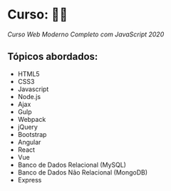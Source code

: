 # Curso: :man_technologist:
_Curso Web Moderno Completo com JavaScript 2020_

## Tópicos abordados:
* HTML5
* CSS3
* Javascript
* Node.js
* Ajax
* Gulp
* Webpack
* jQuery
* Bootstrap
* Angular
* React
* Vue
* Banco de Dados Relacional (MySQL)
* Banco de Dados Não Relacional (MongoDB)
* Express